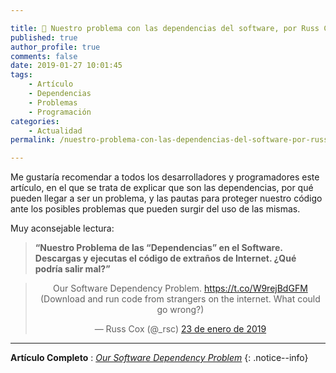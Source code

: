 ```yaml
---

title: 📰 Nuestro problema con las dependencias del software, por Russ Cox
published: true
author_profile: true
comments: false
date: 2019-01-27 10:01:45
tags:
    - Artículo
    - Dependencias
    - Problemas
    - Programación
categories:
    - Actualidad
permalink: /nuestro-problema-con-las-dependencias-del-software-por-russ-cox

---
```


Me gustaría recomendar a todos los desarrolladores y programadores este artículo, en el que se trata de explicar que son las dependencias, por qué pueden llegar a ser un problema, y las pautas para proteger nuestro código ante los posibles problemas que pueden surgir del uso de las mismas.

Muy aconsejable lectura:

> **“Nuestro Problema de las “Dependencias” en el Software. Descargas y ejecutas el código de extraños de Internet. ¿Qué podría salir mal?”**

<center>
<blockquote data-lang="es">
<p dir="ltr" lang="en">Our Software Dependency Problem. <a href="https://t.co/W9rejBdGFM">https://t.co/W9rejBdGFM</a><br>
(Download and run code from strangers on the internet. What could go wrong?)</p>
<p>— Russ Cox (@_rsc) <a href="https://twitter.com/_rsc/status/1088109141409837063?ref_src=twsrc%5Etfw">23 de enero de 2019</a></p>
</blockquote>
<p><script async src="https://platform.twitter.com/widgets.js" charset="utf-8"></script></p>
</center>

***

**Artículo Completo** : _[Our Software Dependency Problem](https://kutt.it/dependenciasdelsoftware)_
{: .notice--info}